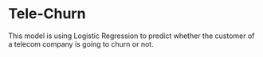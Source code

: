 # Tele-Churn

This model is using Logistic Regression to predict whether the customer of a telecom company is going to churn or not.
